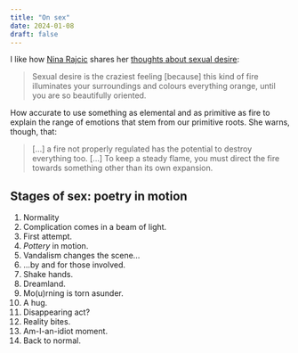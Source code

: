```yaml
---
title: "On sex"
date: 2024-01-08
draft: false
---
```


I like how [Nina Rajcic](https://ninarajcic.com/) shares her [thoughts about sexual desire](https://realhumanbaby.tumblr.com/post/738819738307837952):

> Sexual desire is the craziest feeling [because] this kind of fire
> illuminates your surroundings and colours everything orange, until you
> are so beautifully oriented.

How accurate to use something as elemental and as primitive as fire to
explain the range of emotions that stem from our primitive roots. She
warns, though, that:

> [...] a fire not properly regulated has the potential to destroy
> everything too. [...] To keep a steady flame, you must direct the fire
> towards something other than its own expansion.

## Stages of sex: poetry in motion

1. Normality
1. Complication comes in a beam of light.
1. First attempt.
1. *Pottery* in motion.
1. Vandalism changes the scene...
1. ...by and for those involved.
1. Shake hands.
1. Dreamland.
1. Mo(u)rning is torn asunder.
1. A hug.
1. Disappearing act?
1. Reality bites.
1. Am-I-an-idiot moment.
1. Back to normal.
